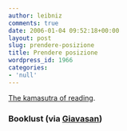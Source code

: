 ```yaml
---
author: leibniz
comments: true
date: 2006-01-04 09:52:18+00:00
layout: post
slug: prendere-posizione
title: Prendere posizione
wordpress_id: 1966
categories:
- 'null'
---
```


[The kamasutra of reading](http://storms.typepad.com/booklust/2005/01/reading_is_sexy.html).


### Booklust (via [Giavasan](http://giavasan.diludovico.it/))
